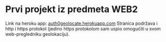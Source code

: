 # Prvi projekt iz predmeta WEB2

Link na heroku app: [auth0geolocate.herokuapp.com](auth0geolocate.herokuapp.com)
Stranica podržava i http i https protokol (jedino https protokolom sam uspio omogućiti u svom web-pregledniku geolokaciju).
